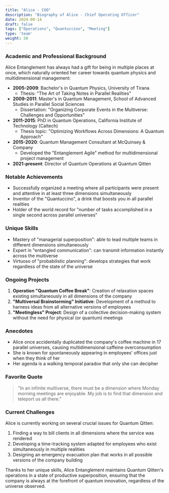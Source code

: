 ```yaml
---
title: "Alice - COO"
description: "Biography of Alice - Chief Operating Officer"
date: 2024-09-14
draft: false
tags: ["Operations", "Quantuccino", "Meeting"]
type: 'team'
weight: 50
---
```


### Academic and Professional Background

Alice Entanglement has always had a gift for being in multiple places at once, which naturally oriented her career towards quantum physics and multidimensional management:

- **2005-2009**: Bachelor's in Quantum Physics, University of Tirana
  - Thesis: "The Art of Taking Notes in Parallel Realities"
- **2009-2011**: Master's in Quantum Management, School of Advanced Studies in Parallel Social Sciences
  - Dissertation: "Organizing Corporate Events in the Multiverse: Challenges and Opportunities"
- **2011-2015**: PhD in Quantum Operations, California Institute of Technology (Caltech)
  - Thesis topic: "Optimizing Workflows Across Dimensions: A Quantum Approach"
- **2015-2020**: Quantum Management Consultant at McQuinsey & Company
  - Developed the "Entanglement Agile" method for multidimensional project management
- **2021-present**: Director of Quantum Operations at Quantum Qitten

### Notable Achievements

- Successfully organized a meeting where all participants were present and attentive in at least three dimensions simultaneously
- Inventor of the "Quantuccino", a drink that boosts you in all parallel realities
- Holder of the world record for "number of tasks accomplished in a single second across parallel universes"

### Unique Skills

- Mastery of "managerial superposition": able to lead multiple teams in different dimensions simultaneously
- Expert in "entangled communication": can transmit information instantly across the multiverse
- Virtuoso of "probabilistic planning": develops strategies that work regardless of the state of the universe

### Ongoing Projects

1. **Operation "Quantum Coffee Break"**: Creation of relaxation spaces existing simultaneously in all dimensions of the company
2. **"Multiversal Brainstorming" Initiative**: Development of a method to harness ideas from all alternative versions of employees
3. **"Meetingless" Project**: Design of a collective decision-making system without the need for physical (or quantum) meetings

### Anecdotes

- Alice once accidentally duplicated the company's coffee machine in 17 parallel universes, causing multidimensional caffeine overconsumption
- She is known for spontaneously appearing in employees' offices just when they think of her
- Her agenda is a walking temporal paradox that only she can decipher

### Favorite Quote

> "In an infinite multiverse, there must be a dimension where Monday morning meetings are enjoyable. My job is to find that dimension and teleport us all there."

### Current Challenges

Alice is currently working on several crucial issues for Quantum Qitten:

1. Finding a way to bill clients in all dimensions where the service was rendered
2. Developing a time-tracking system adapted for employees who exist simultaneously in multiple realities
3. Designing an emergency evacuation plan that works in all possible versions of the company building

Thanks to her unique skills, Alice Entanglement maintains Quantum Qitten's operations in a state of productive superposition, ensuring that the company is always at the forefront of quantum innovation, regardless of the universe observed.